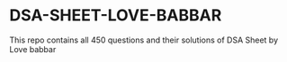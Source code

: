 # DSA-SHEET-LOVE-BABBAR
This repo contains all 450 questions and their solutions of DSA Sheet by Love babbar
